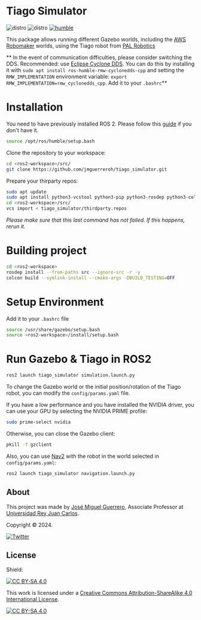 # Tiago Simulator

![distro](https://img.shields.io/badge/Ubuntu%2022-Jammy%20Jellyfish-green)
![distro](https://img.shields.io/badge/ROS2-Humble-blue)
[![humble](https://github.com/jmguerreroh/tiago_simulator/actions/workflows/master.yaml/badge.svg?branch=humble)](https://github.com/jmguerreroh/tiago_simulator/actions/workflows/master.yaml)

This package allows running different Gazebo worlds, including the [AWS Robomaker](https://github.com/aws-robotics) worlds, using the Tiago robot from [PAL Robotics](https://github.com/pal-robotics)

** In the event of communication difficulties, please consider switching the DDS. Recommended: use [Eclipse Cyclone DDS](https://docs.ros.org/en/foxy/Installation/DDS-Implementations/Working-with-Eclipse-CycloneDDS.html). 
You can do this by installing it with `sudo apt install ros-humble-rmw-cyclonedds-cpp` and setting the `RMW_IMPLEMENTATION` environment variable: `export RMW_IMPLEMENTATION=rmw_cyclonedds_cpp`. Add it to your `.bashrc`**

# Installation 

You need to have previously installed ROS 2. Please follow this [guide](https://docs.ros.org/en/humble/Installation.html) if you don't have it.
```bash
source /opt/ros/humble/setup.bash
```

Clone the repository to your workspace:
```bash
cd <ros2-workspace>/src/
git clone https://github.com/jmguerreroh/tiago_simulator.git

```
Prepare your thirparty repos:
```bash
sudo apt update
sudo apt install python3-vcstool python3-pip python3-rosdep python3-colcon-common-extensions -y
cd <ros2-workspace>/src/
vcs import < tiago_simulator/thirdparty.repos
```
*Please make sure that this last command has not failed. If this happens, rerun it.*

# Building project

```bash
cd <ros2-workspace>
rosdep install --from-paths src --ignore-src -r -y
colcon build --symlink-install --cmake-args -DBUILD_TESTING=OFF
``` 

# Setup Environment

Add it to your `.bashrc` file
```bash
source /usr/share/gazebo/setup.bash
source <ros2-workspace>/install/setup.bash
``` 

# Run Gazebo & Tiago in ROS2
```bash
ros2 launch tiago_simulator simulation.launch.py
``` 

To change the Gazebo world or the initial position/rotation of the Tiago robot, you can modify the `config/params.yaml` file.

If you have a low performance and you have installed the NVIDIA driver, you can use your GPU by selecting the NVIDIA PRIME profile:
```bash
sudo prime-select nvidia
```

Otherwise, you can close the Gazebo client:
```bash
pkill -f gzclient
``` 

Also, you can use [Nav2](https://navigation.ros.org/) with the robot in the world selected in `config/params.yaml`:
```bash
ros2 launch tiago_simulator navigation.launch.py
``` 

## About

This project was made by [José Miguel Guerrero], Associate Professor at [Universidad Rey Juan Carlos].

Copyright &copy; 2024.

[![Twitter](https://img.shields.io/badge/follow-@jm__guerrero-green.svg)](https://twitter.com/jm__guerrero)

## License

Shield: 

[![CC BY-SA 4.0][cc-by-sa-shield]][cc-by-sa]

This work is licensed under a
[Creative Commons Attribution-ShareAlike 4.0 International License][cc-by-sa].

[![CC BY-SA 4.0][cc-by-sa-image]][cc-by-sa]

[cc-by-sa]: http://creativecommons.org/licenses/by-sa/4.0/
[cc-by-sa-image]: https://licensebuttons.net/l/by-sa/4.0/88x31.png
[cc-by-sa-shield]: https://img.shields.io/badge/License-CC%20BY--SA%204.0-lightgrey.svg


[Universidad Rey Juan Carlos]: https://www.urjc.es/
[José Miguel Guerrero]: https://sites.google.com/view/jmguerrero
